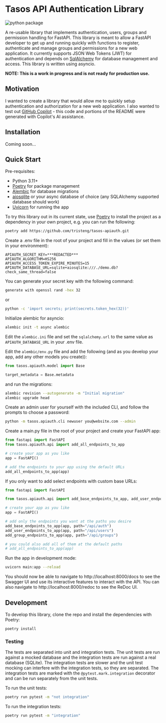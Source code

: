 # Tasos API Authentication Library
![python package](https://github.com/tristeng/tasos-apiauth/actions/workflows/python-package.yml/badge.svg)  

A re-usable library that implements authentication, users, groups and permission handling for FastAPI. This library
is meant to allow a FastAPI developer to get up and running quickly with functions to register, authenticate and manage
groups and permissions for a new web application. It currently supports JSON Web Tokens (JWT) for authentication and 
depends on [SqlAlchemy](https://www.sqlalchemy.org/) for database management and access. This library is written using 
asyncio.

**NOTE: This is a work in progress and is not ready for production use.**

## Motivation
I wanted to create a library that would allow me to quickly setup authentication and authorization for a new web 
application. I also wanted to test out [GitHub Copilot](https://github.com/features/copilot) - this code and portions of
the README were generated with Copilot's AI assistance.

## Installation
Coming soon...

## Quick Start
Pre-requisites:
- Python 3.11+
- [Poetry](https://python-poetry.org/) for package management
- [Alembic](https://alembic.sqlalchemy.org/en/latest/) for database migrations
- [aiosqlite](https://aiosqlite.omnilib.dev/en/stable/) or your async database of choice (any SQLAlchemy supported 
database should work)
- [Uvicorn](https://www.uvicorn.org/) for running the app

To try this library out in its current state, use [Poetry](https://python-poetry.org/) to install the project as a 
dependency in your own project, e.g. you can run the following:
```bash
poetry add https://github.com/tristeng/tasos-apiauth.git
```

Create a .env file in the root of your project and fill in the values (or set them in your environment):
```dotenv
APIAUTH_SECRET_KEY=***REDACTED***
APIAUTH_ALGORITHM=HS256
APIAUTH_ACCESS_TOKEN_EXPIRE_MINUTES=15
APIAUTH_DATABASE_URL=sqlite+aiosqlite:///./demo.db?check_same_thread=false
```

You can generate your secret key with the following command:
```bash
generate with openssl rand -hex 32
```
or
```bash
python -c 'import secrets; print(secrets.token_hex(32))'
```

Initialize alembic for asyncio:
```bash
alembic init -t async alembic
```

Edit the `alembic.ini` file and set the `sqlalchemy.url` to the same value as `APIAUTH_DATABASE_URL` in your .env file. 

Edit the `alembic/env.py` file and add the following (and as you develop your app, add any other models you create)):
```python
from tasos.apiauth.model import Base

target_metadata = Base.metadata
```

and run the migrations:
```bash
alembic revision --autogenerate -m "Initial migration"
alembic upgrade head
```

Create an admin user for yourself with the included CLI, and follow the prompts to choose a password:
```bash
python -m tasos.apiauth.cli newuser you@website.com --admin
```

Create a main.py file in the root of your project and create your FastAPI app:
```python
from fastapi import FastAPI
from tasos.apiauth.api import add_all_endpoints_to_app

# create your app as you like
app = FastAPI()

# add the endpoints to your app using the default URLs
add_all_endpoints_to_app(app)
```

If you only want to add select endpoints with custom base URLs:
```python
from fastapi import FastAPI

from tasos.apiauth.api import add_base_endpoints_to_app, add_user_endpoints_to_app, add_group_endpoints_to_app

# create your app as you like
app = FastAPI()

# add only the endpoints you want at the paths you desire
add_base_endpoints_to_app(app, path="/api/auth")
add_user_endpoints_to_app(app, path="/api/users")
add_group_endpoints_to_app(app, path="/api/groups")

# you could also add all of them at the default paths
# add_all_endpoints_to_app(app)
```

Run the app in development mode:
```bash
uvicorn main:app --reload
```

You should now be able to navigate to http://localhost:8000/docs to see the Swagger UI and use its interactive features
to interact with the API. You can also navigate to http://localhost:8000/redoc to see the ReDoc UI.

## Development
To develop this library, clone the repo and install the dependencies with Poetry:
```bash
poetry install
```

### Testing
The tests are separated into unit and integration tests. The unit tests are run against a mocked database and the 
integration tests are run against a real database (SQLite). The integration tests are slower and the unit test mocking
can interfere with the integration tests, so they are separated. The integration tests are marked with the 
`@pytest.mark.integration` decorator and can be run separately from the unit tests.

To run the unit tests:
```bash
poetry run pytest -m "not integration"
```

To run the integration tests:
```bash
poetry run pytest -m "integration"
```
